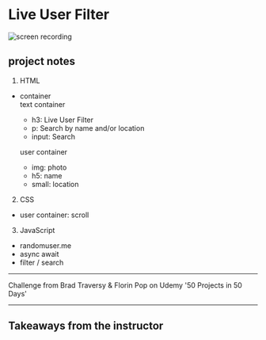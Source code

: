 # Live User Filter

![screen recording](https://media.giphy.com/media/ZHnVD0BRQq0hmDsLT7/giphy.gif)

## project notes

1. HTML

- container  
  text container

  - h3: Live User Filter
  - p: Search by name and/or location
  - input: Search

  user container

  - img: photo
  - h5: name
  - small: location

2. CSS

- user container: scroll

3. JavaScript

- randomuser.me
- async await
- filter / search

---

Challenge from Brad Traversy & Florin Pop on Udemy '50 Projects in 50 Days'

---

## Takeaways from the instructor
